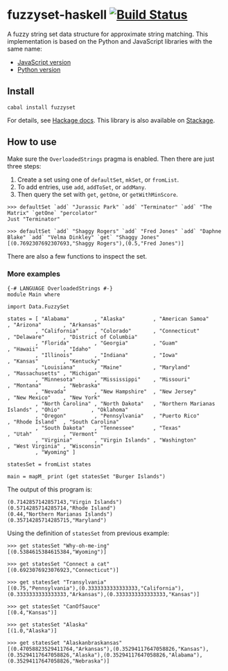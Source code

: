 # fuzzyset-haskell [![Build Status](https://img.shields.io/travis/laserpants/fuzzyset-haskell/master.svg?style=flat)](https://travis-ci.org/laserpants/fuzzyset-haskell)

A fuzzy string set data structure for approximate string matching. This implementation is based on the Python and JavaScript libraries with the same name:

* [JavaScript version](https://github.com/Glench/fuzzyset.js)
* [Python version](https://github.com/axiak/fuzzyset)

## Install

```
cabal install fuzzyset
```

For details, see [Hackage docs](http://hackage.haskell.org/package/fuzzyset). This library is also available on [Stackage](https://www.stackage.org/package/fuzzyset).

## How to use

Make sure the `OverloadedStrings` pragma is enabled. Then there are just three steps:

1. Create a set using one of `defaultSet`, `mkSet`, or `fromList`.
2. To add entries, use `add`, `addToSet`, or `addMany`.
3. Then query the set with `get`, `getOne`, or `getWithMinScore`.

```
>>> defaultSet `add` "Jurassic Park" `add` "Terminator" `add` "The Matrix" `getOne` "percolator"
Just "Terminator"
```

```
>>> defaultSet `add` "Shaggy Rogers" `add` "Fred Jones" `add` "Daphne Blake" `add` "Velma Dinkley" `get` "Shaggy Jones"
[(0.7692307692307693,"Shaggy Rogers"),(0.5,"Fred Jones")]
```

There are also a few functions to inspect the set.

### More examples

```
{-# LANGUAGE OverloadedStrings #-}
module Main where

import Data.FuzzySet

states = [ "Alabama"        , "Alaska"         , "American Samoa"            , "Arizona"       , "Arkansas"
         , "California"     , "Colorado"       , "Connecticut"               , "Delaware"      , "District of Columbia"
         , "Florida"        , "Georgia"        , "Guam"                      , "Hawaii"        , "Idaho"
         , "Illinois"       , "Indiana"        , "Iowa"                      , "Kansas"        , "Kentucky"
         , "Louisiana"      , "Maine"          , "Maryland"                  , "Massachusetts" , "Michigan"
         , "Minnesota"      , "Mississippi"    , "Missouri"                  , "Montana"       , "Nebraska"
         , "Nevada"         , "New Hampshire"  , "New Jersey"                , "New Mexico"    , "New York"
         , "North Carolina" , "North Dakota"   , "Northern Marianas Islands" , "Ohio"          , "Oklahoma"
         , "Oregon"         , "Pennsylvania"   , "Puerto Rico"               , "Rhode Island"  , "South Carolina"
         , "South Dakota"   , "Tennessee"      , "Texas"                     , "Utah"          , "Vermont"
         , "Virginia"       , "Virgin Islands" , "Washington"                , "West Virginia" , "Wisconsin"
         , "Wyoming" ]

statesSet = fromList states

main = mapM_ print (get statesSet "Burger Islands")
```

The output of this program is:

```
(0.7142857142857143,"Virgin Islands")
(0.5714285714285714,"Rhode Island")
(0.44,"Northern Marianas Islands")
(0.35714285714285715,"Maryland")
```

Using the definition of `statesSet` from previous example:

```
>>> get statesSet "Why-oh-me-ing"
[(0.5384615384615384,"Wyoming")]

>>> get statesSet "Connect a cat"
[(0.6923076923076923,"Connecticut")]

>>> get statesSet "Transylvania"
[(0.75,"Pennsylvania"),(0.3333333333333333,"California"),(0.3333333333333333,"Arkansas"),(0.3333333333333333,"Kansas")]

>>> get statesSet "CanOfSauce"
[(0.4,"Kansas")]

>>> get statesSet "Alaska"
[(1.0,"Alaska")]

>>> get statesSet "Alaskanbraskansas"
[(0.47058823529411764,"Arkansas"),(0.35294117647058826,"Kansas"),(0.35294117647058826,"Alaska"),(0.35294117647058826,"Alabama"),(0.35294117647058826,"Nebraska")]
```
